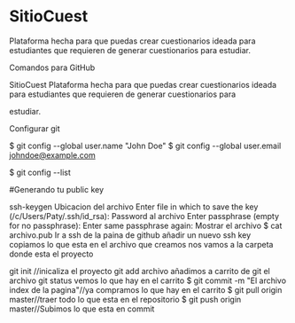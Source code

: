 # SitioCuest
Plataforma hecha para que puedas crear cuestionarios ideada para estudiantes que requieren de generar cuestionarios para estudiar.

Comandos para GitHub

 SitioCuest
Plataforma hecha para que puedas crear cuestionarios ideada para estudiantes que requieren de generar cuestionarios para 

estudiar.

Configurar git

$ git config --global user.name "John Doe"
$ git config --global user.email johndoe@example.com

$ git config --list


#Generando tu public key

ssh-keygen
	Ubicacion del archivo
		Enter file in which to save the key (/c/Users/Paty/.ssh/id_rsa): 
	Password al archivo
		Enter passphrase (empty for no passphrase):
		Enter same passphrase again:
	Mostrar el archivo
		 $ cat archivo.pub
	Ir a ssh de la paina de github
	añadir un nuevo ssh key
	copiamos lo que esta en el archivo que creamos 
	nos vamos a la carpeta donde esta el proyecto

git init //inicaliza el proyecto
git add archivo añadimos a carrito de git el archivo
git status vemos lo que hay en el carrito 
$ git commit -m "El archivo index de la pagina"//ya compramos lo que hay en el carrito
$ git pull origin master//traer todo lo que esta en el repositorio
$ git push origin master//Subimos lo que esta en commit

